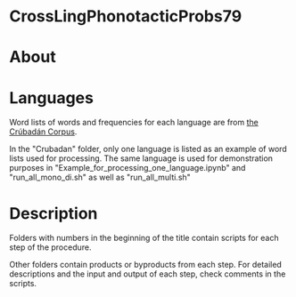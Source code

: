 # CrossLingPhonotacticProbs79

# About

# Languages
Word lists of words and frequencies for each language are from [the Crúbadán Corpus](http://crubadan.org/).

In the "Crubadan" folder, only one language is listed as an example of word lists used for processing. The same language is used for demonstration purposes in "Example_for_processing_one_language.ipynb" and "run_all_mono_di.sh" as well as "run_all_multi.sh"

# Description
Folders with numbers in the beginning of the title contain scripts for each step of the procedure.

Other folders contain products or byproducts from each step. For detailed descriptions and the input and output of each step, check comments in the scripts.
